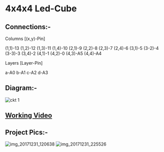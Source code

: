 # 4x4x4 Led-Cube

## Connections:-
Columns
[(x,y)-Pin]

(1,1)-13
(1,2)-12
(1,3)-11
(1,4)-10
(2,1)-9
(2,2)-8
(2,3)-7
(2,4)-6
(3,1)-5
(3-2)-4
(3-3)-3
(3,4)-2
(4,1)-1
(4,2)-0
(4,3)-A5
(4,4)-A4

Layers
[Layer-Pin]

a-A0
b-A1
c-A2
d-A3

## Diagram:-
![ckt 1](https://user-images.githubusercontent.com/29785503/44454910-60e85700-a61a-11e8-96bf-aa0d1dd77088.jpg)

## [Working Video](https://youtu.be/zOa74DJwaLM)

## Project Pics:-  

![img_20171231_120638](https://user-images.githubusercontent.com/29785503/44455641-30a1b800-a61c-11e8-8f9c-777bf65b75f5.jpeg)
![img_20171231_225526](https://user-images.githubusercontent.com/29785503/44455643-313a4e80-a61c-11e8-8573-973693442ad3.jpeg)
